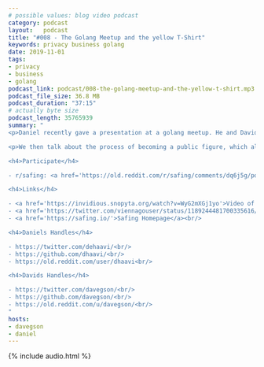 ```yaml
---
# possible values: blog video podcast
category: podcast
layout:   podcast
title: "#008 - The Golang Meetup and the yellow T-Shirt"
keywords: privacy business golang
date: 2019-11-01
tags:
- privacy
- business
- golang
podcast_link: podcast/008-the-golang-meetup-and-the-yellow-t-shirt.mp3
podcast_file_size: 36.8 MB
podcast_duration: "37:15"
# actually byte size
podcast_length: 35765939
summary: "
<p>Daniel recently gave a presentation at a golang meetup. He and David talk about what Go is and why we use Go to develop our products. Can Go phone home to Google? And why, WHY was Daniel wearing a yellow t-shirt? :P</p>

<p>We then talk about the process of becoming a public figure, which all us founders are currently going through. Daniel already got <a href='https://twitter.com/dehaavi/'>a new slick profile pic for Twitter</a>. And is <a href='https://twitter.com/davegson/'>Davids pic</a> in need of an upgrade too? Let us know ;) Thanks for listening!</p>

<h4>Participate</h4>

- r/safing: <a href='https://old.reddit.com/r/safing/comments/dq6j5g/podcast_008_the_golang_meetup_and_the_yellow/'>this episodes reddit thread</a><br/>

<h4>Links</h4>

- <a href='https://invidious.snopyta.org/watch?v=WyG2mXGj1yo'>Video of Daniels Presentation</a><br/>
- <a href='https://twitter.com/viennagouser/status/1189244481700335616/photo/1'>Picture of him in the Yellow T-Shirt ;)</a><br/>
- <a href='https://safing.io/'>Safing Homepage</a><br/>

<h4>Daniels Handles</h4>

- https://twitter.com/dehaavi/<br/>
- https://github.com/dhaavi/<br/>
- https://old.reddit.com/user/dhaavi<br/>

<h4>Davids Handles</h4>

- https://twitter.com/davegson/<br/>
- https://github.com/davegson/<br/>
- https://old.reddit.com/u/davegson/<br/>
"
hosts:
- davegson
- daniel
---
```


{% include audio.html %}

